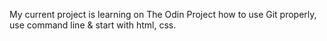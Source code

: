 My current project is learning on The Odin Project how to use Git properly, use command line & start with html, css.